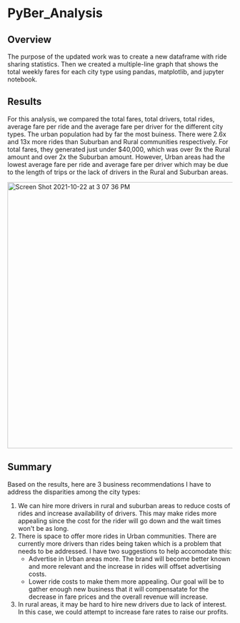 # PyBer_Analysis

## Overview
The purpose of the updated work was to create a new dataframe with ride sharing statistics. Then we created a multiple-line graph that shows the total weekly fares for each city type using pandas, matplotlib, and jupyter notebook.

## Results
For this analysis, we compared the total fares, total drivers, total rides, average fare per ride and the average fare per driver for the different city types.
The urban population had by far the most buiness. There were 2.6x and 13x more rides than Suburban and Rural communities respectively. For total fares, they generated just under $40,000, which was over 9x the Rural amount and over 2x the Suburban amount. However, Urban areas had the lowest average fare per ride and average fare per driver which may be due to the length of trips or the lack of drivers in the Rural and Suburban areas.

<img width="597" alt="Screen Shot 2021-10-22 at 3 07 36 PM" src="https://user-images.githubusercontent.com/90946252/138516630-4cf3327a-df92-4adc-af95-09a88de5bb7e.png">

## Summary
Based on the results, here are 3 business recommendations I have to address the disparities among the city types:
1. We can hire more drivers in rural and suburban areas to reduce costs of rides and increase availability of drivers. This may make rides more appealing since the cost for the rider will go down and the wait times won't be as long.
2. There is space to offer more rides in Urban communities. There are currently more drivers than rides being taken which is a problem that needs to be addressed. I have two suggestions to help accomodate this:
    - Advertise in Urban areas more. The brand will become better known and more relevant and the increase in rides will offset advertising costs.
    - Lower ride costs to make them more appealing. Our goal will be to gather enough new business that it will compensatate for the decrease in fare prices and the overall revenue will increase.
3. In rural areas, it may be hard to hire new drivers due to lack of interest. In this case, we could attempt to increase fare rates to raise our profits.
